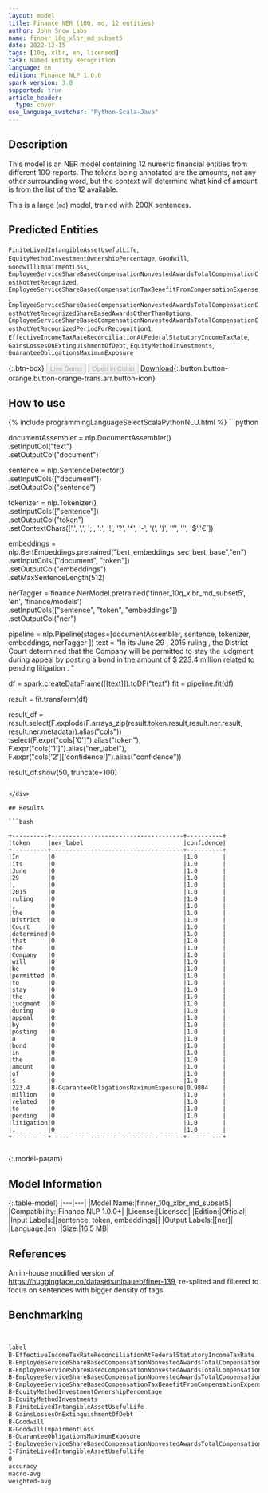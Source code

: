 ```yaml
---
layout: model
title: Finance NER (10Q, md, 12 entities)
author: John Snow Labs
name: finner_10q_xlbr_md_subset5
date: 2022-12-15
tags: [10q, xlbr, en, licensed]
task: Named Entity Recognition
language: en
edition: Finance NLP 1.0.0
spark_version: 3.0
supported: true
article_header:
  type: cover
use_language_switcher: "Python-Scala-Java"
---
```


## Description

This model is an NER model containing 12 numeric financial entities from different 10Q reports. The tokens being annotated are the amounts, not any other surrounding word, but the context will determine what kind of amount is from the list of the 12 available.

This is a large (`md`) model, trained with 200K sentences.

## Predicted Entities

`FiniteLivedIntangibleAssetUsefulLife`, `EquityMethodInvestmentOwnershipPercentage`, `Goodwill`, `GoodwillImpairmentLoss`, `EmployeeServiceShareBasedCompensationNonvestedAwardsTotalCompensationCostNotYetRecognized`, `EmployeeServiceShareBasedCompensationTaxBenefitFromCompensationExpense`, `EmployeeServiceShareBasedCompensationNonvestedAwardsTotalCompensationCostNotYetRecognizedShareBasedAwardsOtherThanOptions`, `EmployeeServiceShareBasedCompensationNonvestedAwardsTotalCompensationCostNotYetRecognizedPeriodForRecognition1`, `EffectiveIncomeTaxRateReconciliationAtFederalStatutoryIncomeTaxRate`, `GainsLossesOnExtinguishmentOfDebt`, `EquityMethodInvestments`, `GuaranteeObligationsMaximumExposure`

{:.btn-box}
<button class="button button-orange" disabled>Live Demo</button>
<button class="button button-orange" disabled>Open in Colab</button>
[Download](https://s3.amazonaws.com/auxdata.johnsnowlabs.com/finance/models/finner_10q_xlbr_md_subset5_en_1.0.0_3.0_1671079953019.zip){:.button.button-orange.button-orange-trans.arr.button-icon}

## How to use



<div class="tabs-box" markdown="1">
{% include programmingLanguageSelectScalaPythonNLU.html %}
```python
 
documentAssembler = nlp.DocumentAssembler() \
   .setInputCol("text") \
   .setOutputCol("document")

sentence = nlp.SentenceDetector() \
   .setInputCols(["document"]) \
   .setOutputCol("sentence") 

tokenizer = nlp.Tokenizer()\
    .setInputCols(["sentence"])\
    .setOutputCol("token")\
    .setContextChars(['.', ',', ';', ':', '!', '?', '*', '-', '(', ')', '”', '’', '$','€'])

embeddings = nlp.BertEmbeddings.pretrained("bert_embeddings_sec_bert_base","en") \
  .setInputCols(["document", "token"]) \
  .setOutputCol("embeddings")\
  .setMaxSentenceLength(512)

nerTagger = finance.NerModel.pretrained('finner_10q_xlbr_md_subset5', 'en', 'finance/models')\
   .setInputCols(["sentence", "token", "embeddings"])\
   .setOutputCol("ner")
              
pipeline = nlp.Pipeline(stages=[documentAssembler,
                            sentence,
                            tokenizer,
                            embeddings,
                            nerTagger
                                ])
text = "In its June 29 , 2015 ruling , the District Court determined that the Company will be permitted to stay the judgment during appeal by posting a bond in the amount of $ 223.4 million related to pending litigation .    "

df = spark.createDataFrame([[text]]).toDF("text")
fit = pipeline.fit(df)

result = fit.transform(df)

result_df = result.select(F.explode(F.arrays_zip(result.token.result,result.ner.result, result.ner.metadata)).alias("cols"))\
.select(F.expr("cols['0']").alias("token"),\
      F.expr("cols['1']").alias("ner_label"),\
      F.expr("cols['2']['confidence']").alias("confidence"))

result_df.show(50, truncate=100)
```

</div>

## Results

```bash

+----------+-------------------------------------+----------+
|token     |ner_label                            |confidence|
+----------+-------------------------------------+----------+
|In        |O                                    |1.0       |
|its       |O                                    |1.0       |
|June      |O                                    |1.0       |
|29        |O                                    |1.0       |
|,         |O                                    |1.0       |
|2015      |O                                    |1.0       |
|ruling    |O                                    |1.0       |
|,         |O                                    |1.0       |
|the       |O                                    |1.0       |
|District  |O                                    |1.0       |
|Court     |O                                    |1.0       |
|determined|O                                    |1.0       |
|that      |O                                    |1.0       |
|the       |O                                    |1.0       |
|Company   |O                                    |1.0       |
|will      |O                                    |1.0       |
|be        |O                                    |1.0       |
|permitted |O                                    |1.0       |
|to        |O                                    |1.0       |
|stay      |O                                    |1.0       |
|the       |O                                    |1.0       |
|judgment  |O                                    |1.0       |
|during    |O                                    |1.0       |
|appeal    |O                                    |1.0       |
|by        |O                                    |1.0       |
|posting   |O                                    |1.0       |
|a         |O                                    |1.0       |
|bond      |O                                    |1.0       |
|in        |O                                    |1.0       |
|the       |O                                    |1.0       |
|amount    |O                                    |1.0       |
|of        |O                                    |1.0       |
|$         |O                                    |1.0       |
|223.4     |B-GuaranteeObligationsMaximumExposure|0.9804    |
|million   |O                                    |1.0       |
|related   |O                                    |1.0       |
|to        |O                                    |1.0       |
|pending   |O                                    |1.0       |
|litigation|O                                    |1.0       |
|.         |O                                    |1.0       |
+----------+-------------------------------------+----------+


```

{:.model-param}
## Model Information

{:.table-model}
|---|---|
|Model Name:|finner_10q_xlbr_md_subset5|
|Compatibility:|Finance NLP 1.0.0+|
|License:|Licensed|
|Edition:|Official|
|Input Labels:|[sentence, token, embeddings]|
|Output Labels:|[ner]|
|Language:|en|
|Size:|16.5 MB|

## References

An in-house modified version of https://huggingface.co/datasets/nlpaueb/finer-139, re-splited and filtered to focus on sentences with bigger density of tags.

## Benchmarking

```bash


label                                                                                                                        precision    recall  f1-score   support
B-EffectiveIncomeTaxRateReconciliationAtFederalStatutoryIncomeTaxRate                                                           0.9531    1.0000    0.9760       427
B-EmployeeServiceShareBasedCompensationNonvestedAwardsTotalCompensationCostNotYetRecognized                                     0.7563    0.7098    0.7323       634
B-EmployeeServiceShareBasedCompensationNonvestedAwardsTotalCompensationCostNotYetRecognizedPeriodForRecognition1                0.9271    0.9946    0.9597       742
B-EmployeeServiceShareBasedCompensationNonvestedAwardsTotalCompensationCostNotYetRecognizedShareBasedAwardsOtherThanOptions     0.4677    0.6230    0.5343       244
B-EmployeeServiceShareBasedCompensationTaxBenefitFromCompensationExpense                                                        0.9742    0.9869    0.9805       153
B-EquityMethodInvestmentOwnershipPercentage                                                                                     0.9828    0.9896    0.9862       866
B-EquityMethodInvestments                                                                                                       0.9970    0.8770    0.9331       374
B-FiniteLivedIntangibleAssetUsefulLife                                                                                          0.9970    0.9432    0.9693       352
B-GainsLossesOnExtinguishmentOfDebt                                                                                             0.9811    0.9962    0.9886       261
B-Goodwill                                                                                                                      0.9759    0.9824    0.9791       454
B-GoodwillImpairmentLoss                                                                                                        0.9881    0.9022    0.9432       184
B-GuaranteeObligationsMaximumExposure                                                                                           0.9651    0.9881    0.9765       252
I-EmployeeServiceShareBasedCompensationNonvestedAwardsTotalCompensationCostNotYetRecognizedPeriodForRecognition1                0.9423    0.9245    0.9333        53
I-FiniteLivedIntangibleAssetUsefulLife                                                                                          1.0000    0.9221    0.9595        77
O                                                                                                                               0.9990    0.9986    0.9988    133006
accuracy                                                                                                                             -         -    0.9958    138079
macro-avg                                                                                                                       0.9271    0.9225    0.9234    138079
weighted-avg                                                                                                                    0.9961    0.9958    0.9959    138079

```